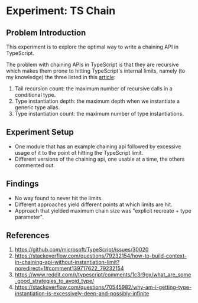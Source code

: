 # Experiment: TS Chain

## Problem Introduction

This experiment is to explore the optimal way to write a chaining API in TypeScript.

The problem with chaining APIs in TypeScript is that they are recursive which makes them prone to hitting TypeScript's internal limits, namely (to my knowledge) the three listed in this [article](https://medium.com/@hchan_nvim/into-the-chamber-of-secrets-break-through-the-limits-of-typescript-3532c6dd080):

1. Tail recursion count: the maximum number of recursive calls in a conditional type.
2. Type instantiation depth: the maximum depth when we instantiate a generic type alias.
3. Type instantiation count: the maximum number of type instantiations.

## Experiment Setup

- One module that has an example chaining api followed by excessive usage of it to the point of hitting the TypeScript limit.
- Different versions of the chaining api, one usable at a time, the others commented out.

## Findings

- No way found to never hit the limits.
- Different approaches yield different points at which limits are hit.
- Approach that yielded maximum chain size was "explicit recreate + type parameter".

## References

1. https://github.com/microsoft/TypeScript/issues/30020
2. https://stackoverflow.com/questions/79232154/how-to-build-context-in-chaining-api-without-instantiation-limit?noredirect=1#comment139717622_79232154
3. https://www.reddit.com/r/typescript/comments/1c3r9gx/what_are_some_good_strategies_to_avoid_type/
4. https://stackoverflow.com/questions/70545982/why-am-i-getting-type-instantiation-is-excessively-deep-and-possibly-infinite
